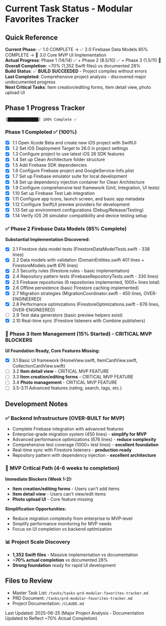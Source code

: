 # Current Task Status - Modular Favorites Tracker

## Quick Reference
**Current Phase**: ✅ 1.0 COMPLETE → ✅ 2.0 Firebase Data Models 85% COMPLETE → 🔄 3.0 Core MVP UI Implementation  
**Actual Progress**: Phase 1 (14/14) ✅ + Phase 2 (8.5/10) ✅ + Phase 3 (1.5/11) 🔄  
**Overall Completion**: ~70% (1,352 Swift files) vs documented 28%  
**Build Status**: ✅ **BUILD SUCCEEDED** - Project compiles without errors  
**Last Completed**: Comprehensive project analysis - discovered major undocumented progress  
**Next Critical Tasks**: Item creation/editing forms, item detail view, photo upload UI  

## Phase 1 Progress Tracker
```
[██████████████] 100% Complete ✅
```

### Phase 1 Completed ✅ (100%)
- [x] 1.1 Open Xcode Beta and create new iOS project with SwiftUI
- [x] 1.2 Set iOS Deployment Target to 26.0 in project settings
- [x] 1.3 Configure project to use latest iOS 26 SDK features
- [x] 1.4 Set up Clean Architecture folder structure
- [x] 1.5 Add Firebase SDK dependencies
- [x] 1.6 Configure Firebase project and GoogleService-Info.plist
- [x] 1.7 Set up Firebase emulator suite for local development
- [x] 1.8 Set up dependency injection container for Clean Architecture
- [x] 1.9 Configure comprehensive test framework (Unit, Integration, UI tests)
- [x] 1.10 Set up Firebase Test Lab integration
- [x] 1.11 Configure app icons, launch screen, and basic app metadata
- [x] 1.12 Configure SwiftUI preview providers for development
- [x] 1.13 Set up environment configurations (Debug/Release/Testing)
- [x] 1.14 Verify iOS 26 simulator compatibility and device testing setup

### ✅ Phase 2 Firebase Data Models (85% Complete)
**Substantial Implementation Discovered:**
- [x] 2.1 Firestore data model tests (FirestoreDataModelTests.swift - 338 lines)
- [x] 2.2 Data models with validation (DomainEntities.swift 401 lines + FirestoreModels.swift 676 lines)
- [x] 2.3 Security rules (firestore.rules - basic implementation)
- [x] 2.4 Repository pattern tests (FirebaseRepositoryTests.swift - 330 lines)
- [x] 2.5 Firebase repositories (6 repositories implemented, 1000+ lines total)
- [x] 2.6 Offline persistence (basic Firestore caching implemented)
- [x] 2.7 Migration strategies (MigrationCoordinator.swift - 450 lines, OVER-ENGINEERED)
- [x] 2.8 Performance optimizations (FirestoreOptimizations.swift - 676 lines, OVER-ENGINEERED)
- [ ] 2.9 Test data generators (basic preview helpers exist)
- [x] 2.10 Real-time sync (Firestore listeners with Combine publishers)

### 🔄 Phase 3 Item Management (15% Started) - **CRITICAL MVP BLOCKERS**
**UI Foundation Ready, Core Features Missing:**
- [x] 3.1 Basic UI framework (HomeView.swift, ItemCardView.swift, CollectionCardView.swift)
- [ ] 3.2 **Item detail view** - CRITICAL MVP FEATURE
- [ ] 3.3 **Item creation/editing forms** - CRITICAL MVP FEATURE  
- [ ] 3.4 **Photo management** - CRITICAL MVP FEATURE
- [ ] 3.5-3.11 Advanced features (rating, search, tags, etc.)

## Development Notes

### ✅ **Backend Infrastructure (OVER-BUILT for MVP)**
- Complete Firebase integration with advanced features
- Enterprise-grade migration system (450 lines) - **simplify for MVP**
- Advanced performance optimizations (676 lines) - **reduce complexity**
- Comprehensive test coverage (1000+ test lines) - **excellent foundation**
- Real-time sync with Firestore listeners - **production ready**
- Repository pattern with dependency injection - **excellent architecture**

### 🔄 **MVP Critical Path (4-6 weeks to completion)**
**Immediate Blockers (Week 1-2):**
- **Item creation/editing forms** - Users can't add items
- **Item detail view** - Users can't view/edit items  
- **Photo upload UI** - Core feature missing

**Simplification Opportunities:**
- Reduce migration complexity from enterprise to MVP-level
- Simplify performance monitoring for MVP needs
- Focus on UI completion vs backend optimization

### 📊 **Project Scale Discovery**
- **1,352 Swift files** - Massive implementation vs documentation
- **~70% actual completion** vs documented 28%
- **Strong foundation** ready for rapid UI development

## Files to Review
- Master Task List: `/tasks/tasks-prd-modular-favorites-tracker.md`
- PRD Document: `/tasks/prd-modular-favorites-tracker.md`
- Project Documentation: `/CLAUDE.md`

Last Updated: 2025-06-25 (Major Project Analysis - Documentation Updated to Reflect ~70% Actual Completion)